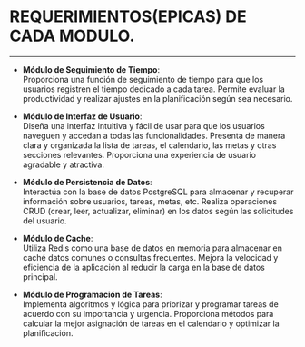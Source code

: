 # REQUERIMIENTOS(EPICAS) DE CADA MODULO.
---
- **Módulo de Seguimiento de Tiempo**:<br>
Proporciona una función de seguimiento de tiempo para que los usuarios registren el tiempo dedicado a cada tarea.
Permite evaluar la productividad y realizar ajustes en la planificación según sea necesario.

- **Módulo de Interfaz de Usuario**:<br>
Diseña una interfaz intuitiva y fácil de usar para que los usuarios naveguen y accedan a todas las funcionalidades.
Presenta de manera clara y organizada la lista de tareas, el calendario, las metas y otras secciones relevantes.
Proporciona una experiencia de usuario agradable y atractiva.

- **Módulo de Persistencia de Datos**:<br>
Interactúa con la base de datos PostgreSQL para almacenar y recuperar información sobre usuarios, tareas, metas, etc.
Realiza operaciones CRUD (crear, leer, actualizar, eliminar) en los datos según las solicitudes del usuario.

- **Módulo de Cache**:<br>
Utiliza Redis como una base de datos en memoria para almacenar en caché datos comunes o consultas frecuentes.
Mejora la velocidad y eficiencia de la aplicación al reducir la carga en la base de datos principal.

-  **Módulo de Programación de Tareas**:<br>
Implementa algoritmos y lógica para priorizar y programar tareas de acuerdo con su importancia y urgencia.
Proporciona métodos para calcular la mejor asignación de tareas en el calendario y optimizar la planificación.
